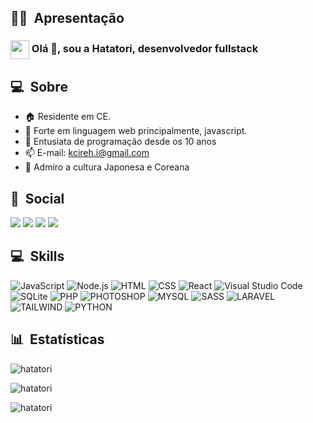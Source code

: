 ## 🙆‍♂️ &nbsp;Apresentação
<h3> <img src='https://github.githubassets.com/images/mona-loading-default.gif' width='30px' style='vertical-align:middle'> Olá 👋, sou a Hatatori, desenvolvedor fullstack</h3>

## 💻 &nbsp;Sobre
- 🏠 Residente em CE.
- 💪 Forte em linguagem web principalmente, javascript.
- 🚀 Entusiata de programação desde os 10 anos
- 📫 E-mail: kcireh.i@gmail.com
- 🥋 Admiro a cultura Japonesa e Coreana

## 👥 &nbsp;Social
<a href="https://www.linkedin.com/in/herick-silva-2020/" target="_blank"><img src="https://img.shields.io/badge/-LinkedIn-%230077B5?style=for-the-badge&logo=linkedin&logoColor=white" target="_blank"></a> 
<a href="https://www.youtube.com/user/kcirehikazamay" target="_blank"><img src="https://img.shields.io/badge/YouTube-FF0000?style=for-the-badge&logo=youtube&logoColor=white" target="_blank"></a>
<a href="https://discord.gg/mhp7HjwyaU" target="_blank"><img src="https://img.shields.io/badge/Discord-7289DA?style=for-the-badge&logo=discord&logoColor=white" target="_blank"></a> 
<a href = "mailto:kcireh@gmail.com"><img src="https://img.shields.io/badge/-Gmail-%23333?style=for-the-badge&logo=gmail&logoColor=white" target="_blank"></a>

## 💻 &nbsp;Skills
![JavaScript](https://img.shields.io/badge/-JavaScript-DDDDDD?style=for-the-badge&logo=javascript)
![Node.js](https://img.shields.io/badge/-Node.js-DDDDDD?style=for-the-badge&logo=node.js)
![HTML](https://img.shields.io/badge/-HTML-DDDDDD?style=for-the-badge&logo=HTML5)
![CSS](https://img.shields.io/badge/-CSS-DDDDDD?style=for-the-badge&logo=CSS3&logoColor=1572B6)
![React](https://img.shields.io/badge/-React-DDDDDD?style=for-the-badge&logo=react)
![Visual Studio Code](https://img.shields.io/badge/-Visual%20Studio%20Code-DDDDDD?style=for-the-badge&logo=visual-studio-code&logoColor=007ACC)
![SQLite](https://img.shields.io/badge/-SQLite-DDDDDD?style=for-the-badge&logo=sqlite)
![PHP](https://img.shields.io/badge/-php-DDDDDD?style=for-the-badge&logo=php)
![PHOTOSHOP](https://img.shields.io/badge/-photoshop-DDDDDD?style=for-the-badge&logo=photoshop)
![MYSQL](https://img.shields.io/badge/-mysql-DDDDDD?style=for-the-badge&logo=mysql)
![SASS](https://img.shields.io/badge/-sass-DDDDDD?style=for-the-badge&logo=sass)
![LARAVEL](https://img.shields.io/badge/-laravel-DDDDDD?style=for-the-badge&logo=laravel)
![TAILWIND](https://img.shields.io/badge/-tailwind-DDDDDD?style=for-the-badge&logo=tailwind)
![PYTHON](https://img.shields.io/badge/-python-DDDDDD?style=for-the-badge&logo=python)



## 📊 &nbsp;Estatísticas
<img align="center"
    src="https://github-readme-stats.vercel.app/api/top-langs?username=hatatori&show_icons=true&locale=en&bg_color=0d1117&text_color=ffffff&layout=compact"
    alt="hatatori" 
    bg_color=#808080/>

<img align="center" src="https://github-readme-stats.vercel.app/api?username=hatatori&show_icons=true&locale=en&bg_color=0d1117&text_color=ffffff&repo=convoychat"
    alt="hatatori" />

<img align="center" src="https://github-readme-streak-stats.herokuapp.com/?user=hatatori&theme=dark&background=0d1117&date_format=M%20j%5B%2C%20Y%5D" alt="hatatori" />


